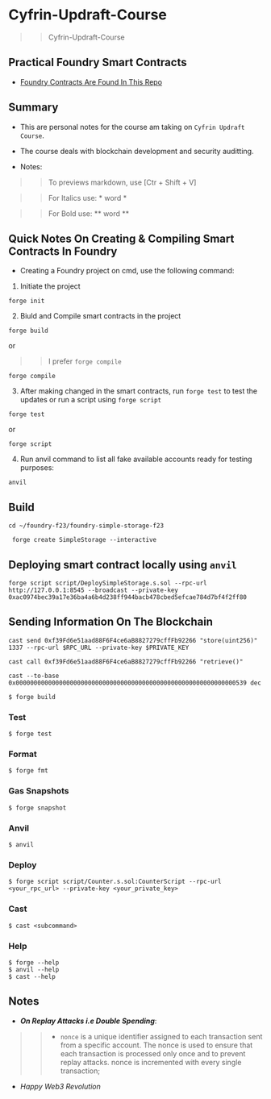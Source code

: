 # Cyfrin-Updraft-Course
>> Cyfrin-Updraft-Course

## Practical Foundry Smart Contracts
- [Foundry Contracts Are Found In This Repo](https://github.com/Steiner-254/foundry-f23)

## Summary
- This are personal notes for the course am taking on `Cyfrin Updraft Course`.
- The course deals with blockchain development and security auditting.

- Notes:
>> To previews markdown, use [Ctr + Shift + V]

>> For Italics use: * word *

>> For Bold use: ** word **

## Quick Notes On Creating & Compiling Smart Contracts In Foundry
- Creating a Foundry project on cmd, use the following command:
1. Initiate the project
```
forge init
```

2. Biuld and Compile smart contracts in the project
```
forge build
```

or 

>> I prefer `forge compile`

```
forge compile
```

3. After making changed in the smart contracts, run `forge test` to test the updates or run a script using `forge script`
```
forge test
```

or

```
forge script
```

4. Run anvil command to list all fake available accounts ready for testing purposes:
```
anvil
```

## Build
```
cd ~/foundry-f23/foundry-simple-storage-f23
```

```
 forge create SimpleStorage --interactive
```

## Deploying smart contract locally using `anvil`
```
forge script script/DeploySimpleStorage.s.sol --rpc-url http://127.0.0.1:8545 --broadcast --private-key 0xac0974bec39a17e36ba4a6b4d238ff944bacb478cbed5efcae784d7bf4f2ff80
```

## Sending Information On The Blockchain
```
cast send 0xf39Fd6e51aad88F6F4ce6aB8827279cffFb92266 "store(uint256)" 1337 --rpc-url $RPC_URL --private-key $PRIVATE_KEY
```

```
cast call 0xf39Fd6e51aad88F6F4ce6aB8827279cffFb92266 "retrieve()"
```

```
cast --to-base 0x0000000000000000000000000000000000000000000000000000000000000539 dec
```

```shell
$ forge build
```

### Test

```shell
$ forge test
```

### Format

```shell
$ forge fmt
```

### Gas Snapshots

```shell
$ forge snapshot
```

### Anvil

```shell
$ anvil
```

### Deploy

```shell
$ forge script script/Counter.s.sol:CounterScript --rpc-url <your_rpc_url> --private-key <your_private_key>
```

### Cast

```shell
$ cast <subcommand>
```

### Help

```shell
$ forge --help
$ anvil --help
$ cast --help
```

## Notes
- ***On Replay Attacks i.e Double Spending***:
>> - `nonce` is a unique identifier assigned to each transaction sent from a specific account. The nonce is used to ensure that each transaction is processed only once and to prevent replay attacks. nonce is incremented with every single transaction;

- *Happy Web3 Revolution*
